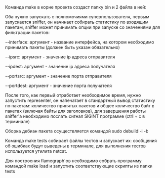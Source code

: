Команда make в корне проекта создаст папку bin и 2 файла в ней:

Оба нужно запускать с полномочиями суперпользователя, первым запускается sniffer, он начинает собирать статистику по входящим пакетам, sniffer может принимать опции при запуске со значениями для фильтрации пакетов:

--interface: аргумент - название интерфейса, на котором необходимо принимать пакеты (должен быть указан обязательно)

--ipsrc: аргумент - значение ip адреса отправителя

--ipdest: аргумент - значение ip адреса получателя

--portsrc: аргумент - значение порта отправителя

--portdest: аргумент - значение порта получателя

После того, как первый отработает необходимое время, нужно запустить representer, он напечатает в стандартный вывод статистику по пакетам: 
количество принятых пакетов и общее количество байт в пакетах (включая байты для заголовков), для завершения работы sniffer'а необходимо послать сигнал SIGINT программе (ctrl + c в терминале)

Сборка дебиан пакета осуществляется командой sudo debuild -i -b

Команда make tests собирает файлы тестов и запускает их: сообщения об ошибках будут выведены в терминале, для выполнения тестов используется утилита netcat.

Для построения flamegraph'ов необходимо собрать программу командой make load и запустить соответствующие скрипты из папки tests
